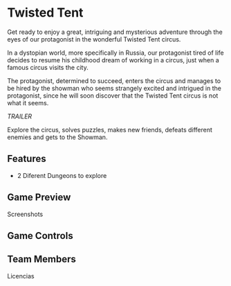 # Twisted Tent

Get ready to enjoy a great, intriguing and mysterious adventure through the eyes of our protagonist in the wonderful Twisted Tent circus.

In a dystopian world, more specifically in Russia, our protagonist tired of life decides to resume his childhood dream of working in a circus, just when a famous circus visits the city.

The protagonist, determined to succeed, enters the circus and manages to be hired by the showman who seems strangely excited and intrigued in the protagonist, since he will soon discover that the Twisted Tent circus is not what it seems.

*TRAILER*

Explore the circus, solves puzzles, makes new friends, defeats different enemies and gets to the Showman.

## Features

* 2 Diferent Dungeons to explore


## Game Preview

Screenshots

## Game Controls

## Team Members


Licencias
